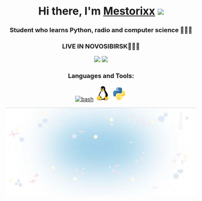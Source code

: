 <h1 align="center">Hi there, I'm <a href="https://github.com/mestorixx" target="_blank">Mestorixx</a> <img src="https://github.com/blackcater/blackcater/raw/main/images/Hi.gif" height="32"/></h1>

<h3 align="center">Student who learns Python, radio and computer science 🤍💙💓</h3>

<h3 align="center">LIVE IN NOVOSIBIRSK💚💙🤍</h3>

<p align="center">
    <a href='https://www.vivaldi.com'><img src="https://img.shields.io/badge/Vivaldi-EF3939?style=for-the-badge&logo=Vivaldi&logoColor=white"></a>
    <a href='https://t.me/mestorixx'><img src='https://img.shields.io/badge/Telegram-2CA5E0?style=for-the-badge&logo=telegram&logoColor=white'></a>
    </p>

<h3 align="center">Languages and Tools:</h3>

<p align="center"> 
    <a href='https://www.gnu.org/software/bash/'><img src="https://www.vectorlogo.zone/logos/gnu_bash/gnu_bash-icon.svg" alt="bash" width="40" height="40"></a>
    <a href='https://www.linux.org/'><img src="https://raw.githubusercontent.com/devicons/devicon/master/icons/linux/linux-original.svg" alt="linux" width="40" height="40"></a>
    <a href='https://www.python.org'><img src="https://raw.githubusercontent.com/devicons/devicon/master/icons/python/python-original.svg" alt="python" width="40" height="40"></a>
    </p>

![wallpaper](https://github.com/Mestorixx/Mestorixx/blob/main/5f025d1f9ce85ec4cb4c2ff7fa020118.jpg)

